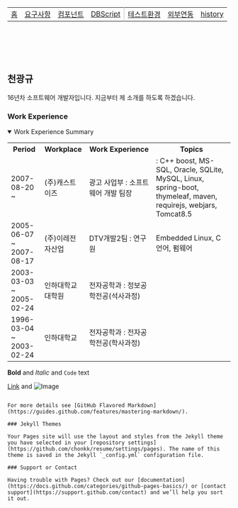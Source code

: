 <table align="left" style="text-align:center;width:100%;">
		<tr>
			<td ><a href="https://chonkk.github.io/resume">홈</a></td>
			<td ><a href="https://github.com/castisdev/DLIVE.OTT-PVS/tree/main/document/RFI.md">요구사항</a></td>
			<td ><a href="https://github.com/castisdev/DLIVE.OTT-PVS/tree/main/document/Component.md">컴포넌트</a></td>
			<td style="width:60px;border-right:1px solid #bbb;"><a href="https://github.com/castisdev/DLIVE.OTT-PVS/tree/main/document/DBScript">DBScript</a></td>
			<td ><a href="https://github.com/castisdev/DLIVE.OTT-PVS/tree/main/document/Testbed.md">테스트환경</a></td>
			<td ><a href="https://github.com/castisdev/DLIVE.OTT-PVS/tree/main/document/EIS.md">외부연동</a></td>
			<td ><a href="https://github.com/castisdev/DLIVE.OTT-PVS/tree/main/document/History.md">history</a></td>
		</tr>
</table>&nbsp;<br/>&nbsp;<br/>&nbsp;<br/>&nbsp;<br/>

## 천광규

16년차 소프트웨어 개발자입니다.
지금부터 제 소개를 하도록 하겠습니다.

### Work Experience
<details open>
	<summary>Work Experience Summary</summary>
    <p>
	<table style="width:100%;">
    <tr><th style="width:15%;">Period</th><th style="width:20%;">Workplace</th><th style="width:30%;">Work Experience</th><th >Topics</th></tr>
		<tr>
      <td>2007-08-20<br/>~</td>
      <td>(주)캐스트이즈</td>
      <td>광고 사업부 : 소프트웨어 개발 팀장</td>
      <td>: C++ boost, MS-SQL, Oracle, SQLite, MySQL, Linux, spring-boot, thymeleaf, maven, requirejs, webjars, Tomcat8.5</td>
    </tr>
    <tr>
      <td>2005-06-07<br/>~<br/>2007-08-17</td>
      <td>(주)이레전자산업</td>
      <td>DTV개발2팀 : 연구원</td>
      <td>Embedded Linux, C 언어, 펌웨어</td>
    </tr>
    <tr>
      <td>2003-03-03<br/>~<br/>2005-02-24</td>
      <td>인하대학교대학원</td>
      <td>전자공학과 : 정보공학전공(석사과정)</td>
      <td></td>
    </tr>
    <tr>
      <td>1996-03-04<br/>~<br/>2003-02-24</td>
      <td>인하대학교</td>
      <td>전자공학과 : 전자공학전공(학사과정)</td>
      <td></td>
    </tr>
	</table>
    </p>
</details>


**Bold** and _Italic_ and `Code` text

[Link](url) and ![Image](src)
```

For more details see [GitHub Flavored Markdown](https://guides.github.com/features/mastering-markdown/).

### Jekyll Themes

Your Pages site will use the layout and styles from the Jekyll theme you have selected in your [repository settings](https://github.com/chonkk/resume/settings/pages). The name of this theme is saved in the Jekyll `_config.yml` configuration file.

### Support or Contact

Having trouble with Pages? Check out our [documentation](https://docs.github.com/categories/github-pages-basics/) or [contact support](https://support.github.com/contact) and we’ll help you sort it out.
